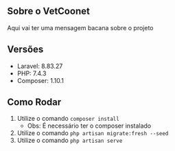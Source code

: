 ## Sobre o VetCoonet

Aqui vai ter uma mensagem bacana sobre o projeto

## Versões
- Laravel: 8.83.27
- PHP: 7.4.3
- Composer: 1.10.1

## Como Rodar

1. Utilize o comando ``composer install`` 
    - Obs: É necessário ter o composer instalado
2. Utilize o comando ``php artisan migrate:fresh --seed``
3. Utilize o comando ``php artisan serve``

